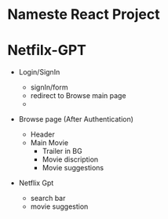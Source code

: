 # Nameste React Project

# Netfilx-GPT

- Login/SignIn

  - signIn/form
  - redirect to Browse main page
  -

- Browse page (After Authentication)

  - Header
  - Main Movie
    - Trailer in BG
    - Movie discription
    - Movie suggestions

- Netflix Gpt
  - search bar
  - movie suggestion
